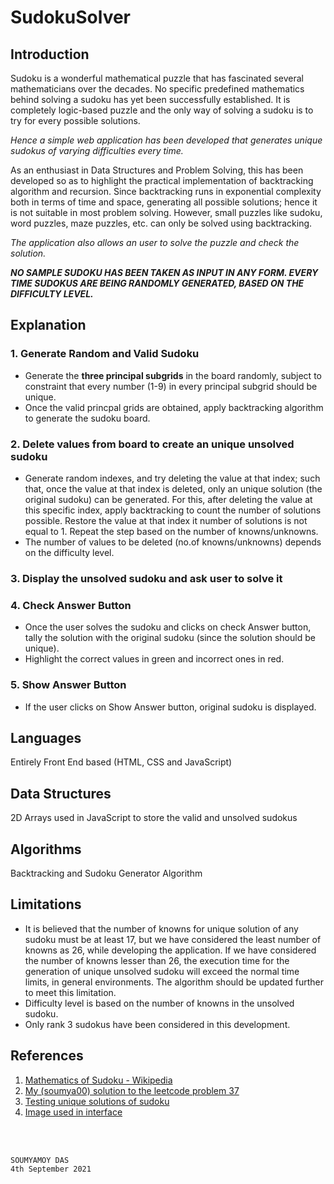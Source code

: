 # SudokuSolver

## Introduction

Sudoku is a wonderful mathematical puzzle that has fascinated several mathematicians over the decades. No specific predefined mathematics behind solving a sudoku has yet been successfully established. It is completely logic-based puzzle and the only way of solving a sudoku is to try for every possible solutions.

*Hence a simple web application has been developed that generates unique sudokus of varying difficulties every time.*

As an enthusiast in Data Structures and Problem Solving, this has been developed so as to highlight the practical implementation of backtracking algorithm and recursion. Since backtracking runs in exponential complexity both in terms of time and space, generating all possible solutions; hence it is not suitable in most problem solving. However, small puzzles like sudoku, word puzzles, maze puzzles, etc. can only be solved using backtracking.

*The application also allows an user to solve the puzzle and check the solution.*

***NO SAMPLE SUDOKU HAS BEEN TAKEN AS INPUT IN ANY FORM. EVERY TIME SUDOKUS ARE BEING RANDOMLY GENERATED, BASED ON THE DIFFICULTY LEVEL.***

## Explanation

### 1. Generate Random and Valid Sudoku 
 
* Generate the **three principal subgrids** in the board randomly, subject to constraint that every number (1-9) in every principal subgrid should be unique.
* Once the valid princpal grids are obtained, apply backtracking algorithm to generate the sudoku board.

### 2. Delete values from board to create an unique unsolved sudoku

* Generate random indexes, and try deleting the value at that index; such that, once the value at that index is deleted, only an unique solution (the original sudoku) can be generated. For this, after deleting the value at this specific index, apply backtracking to count the number of solutions possible. Restore the value at that index it number of solutions is not equal to 1. Repeat the step based on the number of knowns/unknowns.
* The number of values to be deleted (no.of knowns/unknowns) depends on the difficulty level.

### 3. Display the unsolved sudoku and ask user to solve it

### 4. Check Answer Button

* Once the user solves the sudoku and clicks on check Answer button, tally the solution with the original sudoku (since the solution should be unique).
* Highlight the correct values in green and incorrect ones in red.

### 5. Show Answer Button

* If the user clicks on Show Answer button, original sudoku is displayed.

## Languages

Entirely Front End based (HTML, CSS and JavaScript)

## Data Structures

2D Arrays used in JavaScript to store the valid and unsolved sudokus

## Algorithms

Backtracking and Sudoku Generator Algorithm

## Limitations 

* It is believed that the number of knowns for unique solution of any sudoku must be at least 17, but we have considered the least number of knowns as 26, while developing the application. If we have considered the number of knowns lesser than 26, the execution time for the generation of unique unsolved sudoku will exceed the normal time limits, in general environments. The algorithm should be updated further to meet this limitation.
* Difficulty level is based on the number of knowns in the unsolved sudoku.
* Only rank 3 sudokus have been considered in this development.

## References

1. [Mathematics of Sudoku - Wikipedia](https://en.wikipedia.org/wiki/Mathematics_of_Sudoku)
2. [My (soumya00) solution to the leetcode problem 37](https://leetcode.com/submissions/detail/541913230/)
3. [Testing unique solutions of sudoku](http://www.birot.hu/sudoku.php)
4. [Image used in interface](https://unsplash.com/)

<br>

<br>

`SOUMYAMOY DAS`<br>
`4th September 2021`
